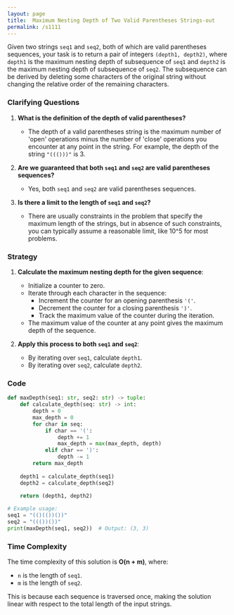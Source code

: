 ```yaml
---
layout: page
title:  Maximum Nesting Depth of Two Valid Parentheses Strings-out
permalink: /s1111
---
```


Given two strings `seq1` and `seq2`, both of which are valid parentheses sequences, your task is to return a pair of integers `(depth1, depth2)`, where `depth1` is the maximum nesting depth of subsequence of `seq1` and `depth2` is the maximum nesting depth of subsequence of `seq2`. The subsequence can be derived by deleting some characters of the original string without changing the relative order of the remaining characters.

### Clarifying Questions

1. **What is the definition of the depth of valid parentheses?**
   - The depth of a valid parentheses string is the maximum number of 'open' operations minus the number of 'close' operations you encounter at any point in the string. For example, the depth of the string `"((()))"` is 3.

2. **Are we guaranteed that both `seq1` and `seq2` are valid parentheses sequences?**
   - Yes, both `seq1` and `seq2` are valid parentheses sequences.

3. **Is there a limit to the length of `seq1` and `seq2`?**
   - There are usually constraints in the problem that specify the maximum length of the strings, but in absence of such constraints, you can typically assume a reasonable limit, like 10^5 for most problems.

### Strategy

1. **Calculate the maximum nesting depth for the given sequence**:
   - Initialize a counter to zero. 
   - Iterate through each character in the sequence:
     - Increment the counter for an opening parenthesis `'('`.
     - Decrement the counter for a closing parenthesis `')'`.
     - Track the maximum value of the counter during the iteration.
   - The maximum value of the counter at any point gives the maximum depth of the sequence.

2. **Apply this process to both `seq1` and `seq2`**:
   - By iterating over `seq1`, calculate `depth1`.
   - By iterating over `seq2`, calculate `depth2`.

### Code

```python
def maxDepth(seq1: str, seq2: str) -> tuple:
    def calculate_depth(seq: str) -> int:
        depth = 0
        max_depth = 0
        for char in seq:
            if char == '(':
                depth += 1
                max_depth = max(max_depth, depth)
            elif char == ')':
                depth -= 1
        return max_depth
    
    depth1 = calculate_depth(seq1)
    depth2 = calculate_depth(seq2)
    
    return (depth1, depth2)

# Example usage:
seq1 = "(()(())())"
seq2 = "((())())"
print(maxDepth(seq1, seq2))  # Output: (3, 3)
```

### Time Complexity

The time complexity of this solution is **O(n + m)**, where:
- `n` is the length of `seq1`.
- `m` is the length of `seq2`.

This is because each sequence is traversed once, making the solution linear with respect to the total length of the input strings.
